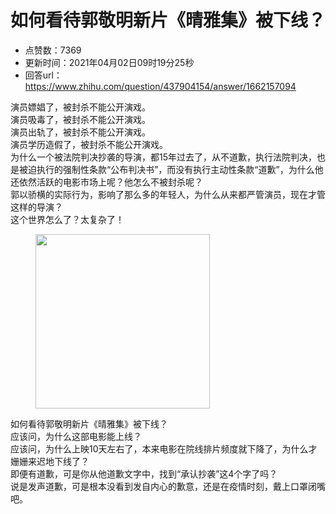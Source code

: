 # 如何看待郭敬明新片《晴雅集》被下线？
- 点赞数：7369
- 更新时间：2021年04月02日09时19分25秒
- 回答url：https://www.zhihu.com/question/437904154/answer/1662157094
<body>
 <p data-pid="ty9E1tCo">演员嫖娼了，被封杀不能公开演戏。<br>
  演员吸毒了，被封杀不能公开演戏。<br>
  演员出轨了，被封杀不能公开演戏。<br>
  演员学历造假了，被封杀不能公开演戏。<br>
  为什么一个被法院判决抄袭的导演，都15年过去了，从不道歉，执行法院判决，也是被迫执行的强制性条款“公布判决书”，而没有执行主动性条款“道歉”，为什么他还依然活跃的电影市场上呢？他怎么不被封杀呢？<br>
  郭以骄横的实际行为，影响了那么多的年轻人，为什么从来都严管演员，现在才管这样的导演？<br>
  这个世界怎么了？太复杂了！</p><a data-draft-node="block" data-draft-type="mcn-link-card" data-mcn-id="1350047528235327488"></a><a data-draft-node="block" data-draft-type="mcn-link-card" data-mcn-id="1347389655931817984"></a>
 <figure data-size="normal">
  <img src="https://pic1.zhimg.com/50/v2-eec474a7a462aff529e6da013e7c3ea4_720w.jpg?source=1940ef5c" data-caption="" data-size="normal" data-rawwidth="279" data-rawheight="512" data-original-token="v2-d8f2b1e242eeadd10adfdcc27c536520" data-default-watermark-src="https://picx.zhimg.com/50/v2-b8263f34fc19f19be4247c614dc86639_720w.jpg?source=1940ef5c" class="content_image" width="279">
 </figure>
 <p data-pid="2-E3LQPR">如何看待郭敬明新片《晴雅集》被下线？<br>
  应该问，为什么这部电影能上线？<br>
  应该问，为什么上映10天左右了，本来电影在院线排片频度就下降了，为什么才姗姗来迟地下线了？<br>
  即便有道歉，可是你从他道歉文字中，找到“承认抄袭”这4个字了吗？<br>
  说是发声道歉，可是根本没看到发自内心的歉意，还是在疫情时刻，戴上口罩闭嘴吧。</p><a data-draft-node="block" data-draft-type="mcn-link-card" data-mcn-id="1361246111102062592"></a><a href="https://www.zhihu.com/zvideo/1337813698606919680" data-draft-node="block" data-draft-type="link-card"></a>
</body>